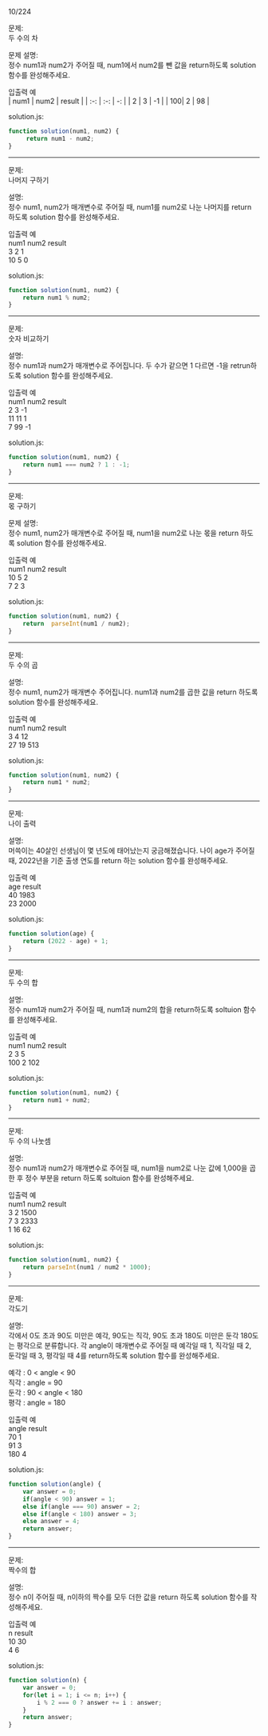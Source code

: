 10/224  

문제:   
두 수의 차  

문제 설명:   
정수 num1과 num2가 주어질 때, num1에서 num2를 뺀 값을 return하도록 solution 함수를 완성해주세요.  

입출력 예  
| num1 | num2 | result |
| :-: | :-: | -: |
| 2 | 3 | -1  |
| 100|  2 | 98 |  

solution.js:  
```javascript
function solution(num1, num2) { 
     return num1 - num2;
}
```
  
---

문제:  
나머지 구하기  

설명:  
정수 num1, num2가 매개변수로 주어질 때, num1를 num2로 나눈 나머지를 return 하도록 solution 함수를 완성해주세요.  

입출력 예  
num1	num2	result  
3	  2	  1  
10	  5  	  0  

solution.js:
```javascript
function solution(num1, num2) {
    return num1 % num2;
}
```

---

문제:  
숫자 비교하기  

설명:  
정수 num1과 num2가 매개변수로 주어집니다. 두 수가 같으면 1 다르면 -1을 retrun하도록 solution 함수를 완성해주세요.  

입출력 예  
num1	num2	result  
2	3	-1  
11	11	1  
7	99	-1  

solution.js:
```javascript
function solution(num1, num2) {
    return num1 === num2 ? 1 : -1;
}
```

---

문제:  
몫 구하기  

문제 설명:  
정수 num1, num2가 매개변수로 주어질 때, num1을 num2로 나눈 몫을 return 하도록 solution 함수를 완성해주세요.  

입출력 예  
num1	num2	result  
10	5	2  
7	2	3  

solution.js:
```javascript
function solution(num1, num2) {
    return  parseInt(num1 / num2);
}
```

---

문제:  
두 수의 곱  

설명:  
정수 num1, num2가 매개변수 주어집니다. num1과 num2를 곱한 값을 return 하도록 solution 함수를 완성해주세요.  

입출력 예  
num1	num2	result  
3	4	12  
27	19	513  

solution.js:
```javascript
function solution(num1, num2) {
    return num1 * num2;
}
```

---

문제:  
나이 출력  

설명:  
머쓱이는 40살인 선생님이 몇 년도에 태어났는지 궁금해졌습니다. 나이 age가 주어질 때, 2022년을 기준 출생 연도를 return 하는 solution 함수를 완성해주세요.  

입출력 예  
age	result  
40	1983  
23	2000  

solution.js:
```javascript
function solution(age) {
    return (2022 - age) + 1;
}
```

---

문제:  
두 수의 합  

설명:  
정수 num1과 num2가 주어질 때, num1과 num2의 합을 return하도록 soltuion 함수를 완성해주세요.  

입출력 예  
num1	num2	result  
2	3	5  
100	2	102  

solution.js:
```javascript
function solution(num1, num2) {
    return num1 + num2;
}
```

---

문제:   
두 수의 나눗셈  

설명:  
정수 num1과 num2가 매개변수로 주어질 때, num1을 num2로 나눈 값에 1,000을 곱한 후 정수 부분을 return 하도록 soltuion 함수를 완성해주세요.  

입출력 예  
num1	num2	result  
3	2	1500  
7	3	2333  
1	16	62  

solution.js: 
```javascript
function solution(num1, num2) {
    return parseInt(num1 / num2 * 1000);
}
```

---

문제:  
각도기  

설명:   
각에서 0도 초과 90도 미만은 예각, 90도는 직각, 90도 초과 180도 미만은 둔각 180도는 평각으로 분류합니다. 각 angle이 매개변수로 주어질 때 예각일 때 1, 직각일 때 2, 둔각일 때 3, 평각일 때 4를 return하도록 solution 함수를 완성해주세요.  

예각 : 0 < angle < 90  
직각 : angle = 90  
둔각 : 90 < angle < 180  
평각 : angle = 180  

입출력 예  
angle	result  
70	1  
91	3  
180	4  

solution.js:
```javascript
function solution(angle) {
    var answer = 0;
    if(angle < 90) answer = 1;
    else if(angle === 90) answer = 2;
    else if(angle < 180) answer = 3;
    else answer = 4;
    return answer;
}
```

---

문제:  
짝수의 합  

설명:  
정수 n이 주어질 때, n이하의 짝수를 모두 더한 값을 return 하도록 solution 함수를 작성해주세요.  

입출력 예  
n	result  
10	30  
4	6  

solution.js:
```javascript
function solution(n) {
    var answer = 0;
    for(let i = 1; i <= n; i++) {
        i % 2 === 0 ? answer += i : answer;
    }
    return answer;
}
```
